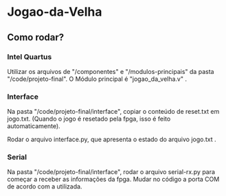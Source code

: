 # Jogao-da-Velha

## Como rodar?

### Intel Quartus

Utilizar os arquivos de "/componentes" e "/modulos-principais" da pasta "/code/projeto-final". O Módulo principal é "jogao_da_velha.v" .

### Interface

Na pasta "/code/projeto-final/interface", copiar o conteúdo de reset.txt em jogo.txt. (Quando o jogo é resetado pela fpga, isso é feito automaticamente).

Rodar o arquivo interface.py, que apresenta o estado do arquivo jogo.txt .

### Serial

Na pasta "/code/projeto-final/interface", rodar o arquivo serial-rx.py para começar a receber as informações da fpga. Mudar no código a porta COM de acordo com a utilizada.




